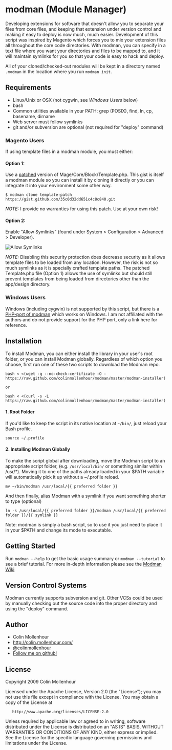 # modman (Module Manager)

Developing extensions for software that doesn't allow you to separate your
files from core files, and keeping that extension under version control and
making it easy to deploy is now much, much easier. Development of this script
was inspired by Magento which forces you to mix your extension files all
throughout the core code directories. With modman, you can specify in a text
file where you want your directories and files to be mapped to, and it will
maintain symlinks for you so that your code is easy to hack and deploy.

All of your cloned/checked-out modules will be kept in a directory named
`.modman` in the location where you run `modman init`.

## Requirements

  * Linux/Unix or OSX (not cygwin, see _Windows Users_ below)
  * bash
  * Common utilities available in your PATH: grep (POSIX), find, ln, cp, basename, dirname
  * Web server must follow symlinks
  * git and/or subversion are optional (not required for "deploy" command)

### Magento Users

If using template files in a modman module, you must either:

#### Option 1:

Use a [patched](https://gist.github.com/colinmollenhour/35c0d32dd651c4c8c840/revisions) version of Mage/Core/Block/Template.php. This gist is itself a modman module so you can install it by cloning it directly or you can integrate it into your environment some other way.

```
$ modman clone template-patch https://gist.github.com/35c0d32dd651c4c8c840.git
```

*NOTE:* I provide no warranties for using this patch. Use at your own risk!

#### Option 2:
Enable "Allow Symlinks" (found under System > Configuration > Advanced > Developer).

![Allow Symlinks](https://f.cloud.github.com/assets/1337461/43324/820d4d96-567f-11e2-947a-167bf76db33f.png)

*NOTE:* Disabling this security protection does decrease security as it allows template files to be loaded from any location. However, the risk is not so much symlinks as it is specially crafted template paths. The patched Template.php file (Option 1) allows the use of symlinks but should still prevent templates from being loaded from directories other than the app/design directory.

### Windows Users

Windows (including cygwin) is not supported by this script, but there is a [PHP-port of
modman](https://github.com/sitewards/modman-php) which works on Windows. I am not affiliated
with the authors and do not provide support for the PHP port, only a link here for reference.

## Installation

To install Modman, you can either install the library in your user's root folder, or you can install Modman globally.
Regardless of which option you choose, first run one of these two scripts to download the Modman repo.
```
bash < <(wget -q --no-check-certificate -O - https://raw.github.com/colinmollenhour/modman/master/modman-installer)

or

bash < <(curl -s -L https://raw.github.com/colinmollenhour/modman/master/modman-installer)
```

#### 1. Root Folder

If you'd like to keep the script in its native location at ``` ~/bin/ ```, just reload your Bash profile.
```
source ~/.profile
```

#### 2. Installing Modman Globally

To make the script global after downloading, move the Modman script to an appropriate script folder, (e.g. ``` /usr/local/bin/ ``` or something similar within /usr/*).
Moving it to one of the paths already loaded in your $PATH variable will automatically pick it up without a ~/.profile reload.
```
mv ~/bin/modman /usr/local/{{ preferred folder }}
```

And then finally, alias Modman with a symlink if you want something shorter to type (optional)
```
ln -s /usr/local/{{ preferred folder }}/modman /usr/local/{{ preferred folder }}/{{ symlink }}
```

Note: modman is simply a bash script, so to use it you just need to place it in your $PATH
and change its mode to executable.

## Getting Started

Run `modman --help` to get the basic usage summary or `modman --tutorial` to
see a brief tutorial. For more in-depth information please see the
[Modman Wiki](https://github.com/colinmollenhour/modman/wiki)

## Version Control Systems

Modman currently supports subversion and git. Other VCSs could be used by
manually checking out the source code into the proper directory and using
the "deploy" command.

## Author

* Colin Mollenhour
* http://colin.mollenhour.com/
* [@colinmollenhour](https://twitter.com/colinmollenhour)
* [Follow me on github!](https://github.com/colinmollenhour)

## License

   Copyright 2009 Colin Mollenhour

   Licensed under the Apache License, Version 2.0 (the "License");
   you may not use this file except in compliance with the License.
   You may obtain a copy of the License at

       http://www.apache.org/licenses/LICENSE-2.0

   Unless required by applicable law or agreed to in writing, software
   distributed under the License is distributed on an "AS IS" BASIS,
   WITHOUT WARRANTIES OR CONDITIONS OF ANY KIND, either express or implied.
   See the License for the specific language governing permissions and
   limitations under the License.
